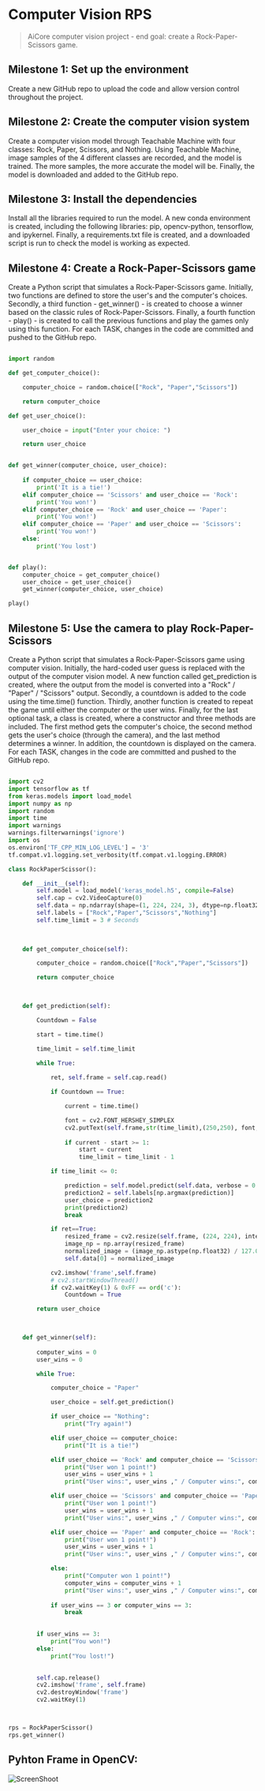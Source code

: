 # Computer Vision RPS

> AiCore computer vision project - end goal: create a Rock-Paper-Scissors game.

## Milestone 1: Set up the environment

Create a new GitHub repo to upload the code and allow version control throughout the project.

## Milestone 2: Create the computer vision system

Create a computer vision model through Teachable Machine with four classes: Rock, Paper, Scissors, and Nothing. Using Teachable Machine, image samples of the 4 different classes are recorded, and the model is trained. The more samples, the more accurate the model will be. Finally, the model is downloaded and added to the GitHub repo.

## Milestone 3: Install the dependencies

Install all the libraries required to run the model. A new conda environment is created, including the following libraries: pip, opencv-python, tensorflow, and ipykernel. Finally, a requirements.txt file is created, and a downloaded script is run to check the model is working as expected.

## Milestone 4: Create a Rock-Paper-Scissors game

Create a Python script that simulates a Rock-Paper-Scissors game. Initially, two functions are defined to store the user's and the computer's choices. Secondly, a third function - get_winner() - is created to choose a winner based on the classic rules of Rock-Paper-Scissors. Finally, a fourth function - play() - is created to call the previous functions and play the games only using this function. For each TASK, changes in the code are committed and pushed to the GitHub repo.

```python

import random

def get_computer_choice():

    computer_choice = random.choice(["Rock", "Paper","Scissors"])

    return computer_choice

def get_user_choice():

    user_choice = input("Enter your choice: ")

    return user_choice


def get_winner(computer_choice, user_choice):
    
    if computer_choice == user_choice:
        print('It is a tie!')
    elif computer_choice == 'Scissors' and user_choice == 'Rock':
        print('You won!')
    elif computer_choice == 'Rock' and user_choice == 'Paper':
        print('You won!')
    elif computer_choice == 'Paper' and user_choice == 'Scissors':
        print('You won!')
    else:
        print('You lost')


def play():
    computer_choice = get_computer_choice()
    user_choice = get_user_choice()
    get_winner(computer_choice, user_choice)

play()

```

## Milestone 5: Use the camera to play Rock-Paper-Scissors

Create a Python script that simulates a Rock-Paper-Scissors game using computer vision. Initially, the hard-coded user guess is replaced with the output of the computer vision model. A new function called get_prediction is created, where the output from the model is converted into a "Rock" / "Paper" / "Scissors" output.
Secondly, a countdown is added to the code using the time.time() function.
Thirdly, another function is created to repeat the game until either the computer or the user wins. 
Finally, for the last optional task, a class is created, where a constructor and three methods are included. The first method gets the computer's choice, the second method gets the user's choice (through the camera), and the last method determines a winner. In addition, the countdown is displayed on the camera. For each TASK, changes in the code are committed and pushed to the GitHub repo.


```python

import cv2
import tensorflow as tf
from keras.models import load_model
import numpy as np
import random
import time
import warnings
warnings.filterwarnings('ignore')
import os
os.environ['TF_CPP_MIN_LOG_LEVEL'] = '3'
tf.compat.v1.logging.set_verbosity(tf.compat.v1.logging.ERROR)

class RockPaperScissor():

    def __init__(self):
        self.model = load_model('keras_model.h5', compile=False)
        self.cap = cv2.VideoCapture(0)
        self.data = np.ndarray(shape=(1, 224, 224, 3), dtype=np.float32)
        self.labels = ["Rock","Paper","Scissors","Nothing"]
        self.time_limit = 3 # Seconds
        
        

    def get_computer_choice(self):

        computer_choice = random.choice(["Rock","Paper","Scissors"])

        return computer_choice
            


    def get_prediction(self):

        Countdown = False

        start = time.time()

        time_limit = self.time_limit
        
        while True:

            ret, self.frame = self.cap.read()

            if Countdown == True:

                current = time.time()

                font = cv2.FONT_HERSHEY_SIMPLEX
                cv2.putText(self.frame,str(time_limit),(250,250), font, 7,(255,255,255),10,cv2.LINE_AA)
                
                if current - start >= 1:
                    start = current
                    time_limit = time_limit - 1

            if time_limit <= 0:

                prediction = self.model.predict(self.data, verbose = 0 )
                prediction2 = self.labels[np.argmax(prediction)]
                user_choice = prediction2
                print(prediction2)
                break

            if ret==True:
                resized_frame = cv2.resize(self.frame, (224, 224), interpolation = cv2.INTER_AREA)
                image_np = np.array(resized_frame)
                normalized_image = (image_np.astype(np.float32) / 127.0) - 1 # Normalize the image
                self.data[0] = normalized_image

            cv2.imshow('frame',self.frame)
            # cv2.startWindowThread()
            if cv2.waitKey(1) & 0xFF == ord('c'):
                Countdown = True

        return user_choice

    

    def get_winner(self):
    
        computer_wins = 0
        user_wins = 0

        while True:

            computer_choice = "Paper"

            user_choice = self.get_prediction()

            if user_choice == "Nothing":
                print("Try again!")

            elif user_choice == computer_choice:
                print("It is a tie!")

            elif user_choice == 'Rock' and computer_choice == 'Scissors':
                print("User won 1 point!")
                user_wins = user_wins + 1
                print("User wins:", user_wins ," / Computer wins:", computer_wins)

            elif user_choice == 'Scissors' and computer_choice == 'Paper':
                print("User won 1 point!")
                user_wins = user_wins + 1
                print("User wins:", user_wins ," / Computer wins:", computer_wins)

            elif user_choice == 'Paper' and computer_choice == 'Rock':
                print("User won 1 point!")
                user_wins = user_wins + 1
                print("User wins:", user_wins ," / Computer wins:", computer_wins)

            else:
                print("Computer won 1 point!")
                computer_wins = computer_wins + 1
                print("User wins:", user_wins ," / Computer wins:", computer_wins)
        
            if user_wins == 3 or computer_wins == 3:
                break

        
        if user_wins == 3:
            print("You won!")
        else: 
            print("You lost!")

    
        self.cap.release()
        cv2.imshow('frame', self.frame)
        cv2.destroyWindow('frame')
        cv2.waitKey(1)



rps = RockPaperScissor()
rps.get_winner()

```
## Pyhton Frame in OpenCV:

![ScreenShoot](Screenshot.png)

